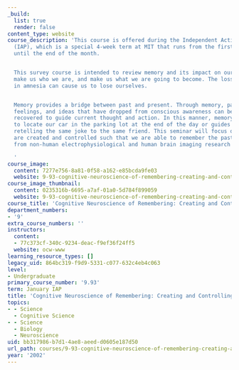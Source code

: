 ```yaml
---
_build:
  list: true
  render: false
content_type: website
course_description: 'This course is offered during the Independent Activities Period
  (IAP), which is a special 4-week term at MIT that runs from the first week of January
  until the end of the month.


  This survey course is intended to review memory and its impact on our lives. Memories
  make us who we are, and make us what we are going to become. The loss of memory
  in amnesia can cause us to lose ourselves.


  Memory provides a bridge between past and present. Through memory, past sensations,
  feelings, and ideas that have dropped from conscious awareness can be subsequently
  recovered to guide current thought and action. In this manner, memory allows us
  to locate our car in the parking lot at the end of the day or guides us to avoid
  retelling the same joke to the same friend. This seminar will focus on how memories
  are created and controlled such that we are able to remember the past. Recent insights
  from non-human electrophysiological and human brain imaging research will be emphasized.

  '
course_image:
  content: 7277e756-8a81-0f58-a162-e85bcda9fe03
  website: 9-93-cognitive-neuroscience-of-remembering-creating-and-controlling-memory-january-iap-2002
course_image_thumbnail:
  content: 0235316b-6695-a7af-01a0-5d784f899059
  website: 9-93-cognitive-neuroscience-of-remembering-creating-and-controlling-memory-january-iap-2002
course_title: 'Cognitive Neuroscience of Remembering: Creating and Controlling Memory'
department_numbers:
- '9'
extra_course_numbers: ''
instructors:
  content:
  - 77c373cf-340c-9234-deac-f9ef36f24ff5
  website: ocw-www
learning_resource_types: []
legacy_uid: 864bc319-f9d9-5331-c077-632c4eb4c063
level:
- Undergraduate
primary_course_number: '9.93'
term: January IAP
title: 'Cognitive Neuroscience of Remembering: Creating and Controlling Memory'
topics:
- - Science
  - Cognitive Science
- - Science
  - Biology
  - Neuroscience
uid: bb317986-b7d1-4ae8-aeed-d0605e187d50
url_path: courses/9-93-cognitive-neuroscience-of-remembering-creating-and-controlling-memory-january-iap-2002
year: '2002'
---
```

